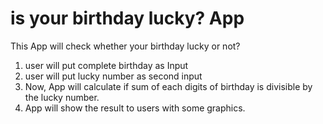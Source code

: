 # is your birthday lucky? App
This App will check whether your birthday lucky or not?
1. user will put complete birthday as Input
2. user will put lucky number as second input
3. Now, App will calculate if sum of each digits of birthday is divisible by the lucky number.
4. App will show the result to users with some graphics.
